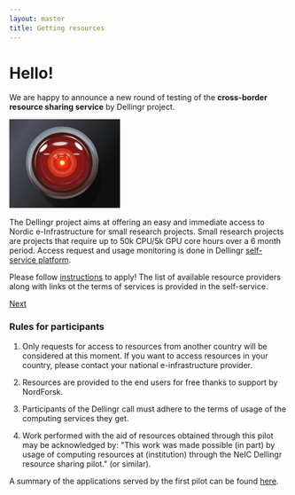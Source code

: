 ```yaml
---
layout: master
title: Getting resources
---
```


<div class="jumbotron">
  <h1>Hello!</h1>
  <p>We are happy to announce a new round of testing of the <b>cross-border resource sharing service</b> by Dellingr project.
  </p>
    <img class="img-responsive center-block pull-right" src="/assets/img/4682461024_10ce18b9ea_m.jpg" width="200">

  <p>
  The Dellingr project aims at offering an easy and immediate access to Nordic e-Infrastructure for small research
projects. Small research projects are projects that require up to 50k CPU/5k GPU core hours over a 6 month period.
Access request and usage monitoring is done in Dellingr <a href="https://share.neic.no/">self-service platform</a>.
</p>
<p>
Please follow <a href="/guide/">instructions</a> to apply! The list of available resource
providers along with links ot the terms of services is provided in the self-service.

</p>
  <p><a class="btn btn-success btn-lg" href="/guide/">Next</a></p>
</div>



### Rules for participants

1. Only requests for access to resources from another country will be considered at this moment. If you want to access resources in your country, please contact
your national e-infrastructure provider.

2. Resources are provided to the end users for free thanks to support by NordForsk.

3. Participants of the Dellingr call must adhere to the terms of usage of the computing services they get.

4. Work performed with the aid of resources obtained through this pilot may be acknowledged by:
"This work was made possible (in part) by usage of computing resources at (institution) through the
NeIC Dellingr resource sharing pilot." (or similar).


A summary of the applications served by the first pilot can be found
[here](https://wiki.neic.no/wiki/Dellingr/FirstPilotApplications).

